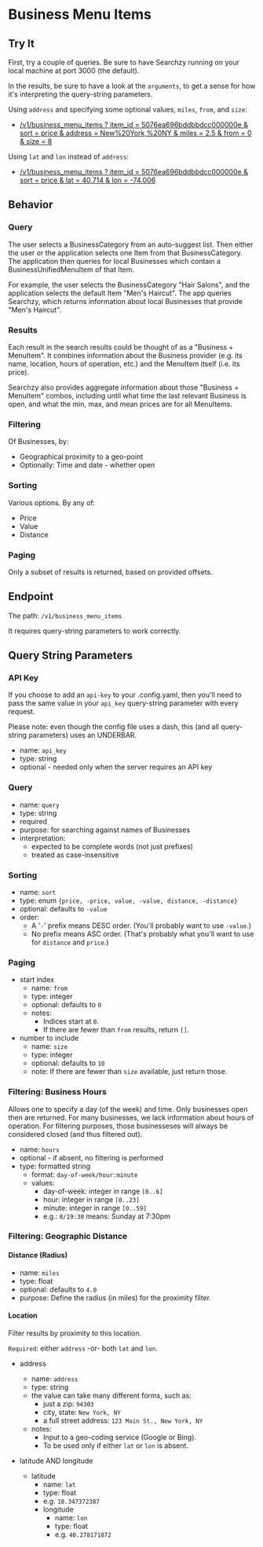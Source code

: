 # Business Menu Items

## Try It

First, try a couple of queries.  Be sure to have Searchzy running on
your local machine at port 3000 (the default).

In the results, be sure to have a look at the `arguments`, to get a
sense for how it's interpreting the query-string parameters.
      
Using `address` and specifying some optional values, `miles`, `from`,
and `size`:

* [/v1/business_menu_items ?
   item_id = 5076ea696bddbbdcc000000e &
   sort = price &
   address = New%20York,%20NY &
   miles = 2.5 &
   from = 0 &
   size = 8
  ](http://localhost:3000/v1/business_menu_items?item_id=5076ea696bddbbdcc000000e&sort=price&address=New%20York,%20NY&miles=2.5&from=0&size=8)
      
Using `lat` and `lon` instead of `address`:

* [/v1/business_menu_items ?
   item_id = 5076ea696bddbbdcc000000e &
   sort = price &
   lat = 40.714 &
   lon = -74.006
  ](http://localhost:3000/v1/business_menu_items?item_id=5076ea696bddbbdcc000000e&sort=price&lat=40.714&lon=-74.006)
      
## Behavior
      
### Query

The user selects a BusinessCategory from an auto-suggest list.  Then
either the user or the application selects one Item from that
BusinessCategory.  The application then queries for local Businesses
which contain a BusinessUnifiedMenuItem of that Item.
      
For example, the user selects the BusinessCategory "Hair Salons", and
the application selects the default Item "Men's Haircut".  The app
queries Searchzy, which returns information about local Businesses
that provide "Men's Haircut".
      
### Results

Each result in the search results could be thought of as a "Business +
MenuItem".  It combines information about the Business provider
(e.g. its name, location, hours of operation, etc.)  and the MenuItem
itself (i.e. its price).
      
Searchzy also provides aggregate information about those "Business +
MenuItem" combos, including until what time the last relevant Business
is open, and what the min, max, and mean prices are for all MenuItems.
      
### Filtering

Of Businesses, by:

* Geographical proximity to a geo-point
* Optionally: Time and date - whether open
      
### Sorting

Various options. By any of:

* Price
* Value
* Distance
      
### Paging

Only a subset of results is returned, based on provided offsets.
      
## Endpoint

The path: `/v1/business_menu_items`

It requires query-string parameters to work correctly.
      
## Query String Parameters

### API Key

If you choose to add an `api-key` to your .config.yaml, then you'll
need to pass the same value in your `api_key` query-string parameter
with every request.

Please note: even though the config file uses a dash, this (and all
query-string parameters) uses an UNDERBAR.

* name: `api_key`
* type: string
* optional - needed only when the server requires an API key

### Query

* name: `query`
* type: string
* required
* purpose: for searching against names of Businesses
* interpretation:
  * expected to be complete words (not just prefixes)
  * treated as case-insensitive

### Sorting

* name: `sort`
* type: enum `{price, -price, value, -value, distance, -distance}`
* optional: defaults to `-value`
* order:
  * A '`-`' prefix means DESC order.  (You'll probably want to use `-value`.)
  * No prefix means ASC order.  (That's probably what you'll want to use for `distance` and `price`.)

### Paging

* start index
  * name: `from`
  * type: integer
  * optional: defaults to `0`
  * notes:
    * Indices start at `0`.
    * If there are fewer than `from` results, return `[]`.
* number to include
  * name: `size`
  * type: integer
  * optional: defaults to `10`
  * note: If there are fewer than `size` available, just return those.

### Filtering: Business Hours

Allows one to specify a day (of the week) and time.  Only businesses
open then are returned.  For many businesses, we lack information
about hours of operation.  For filtering purposes, those businesseses
will always be considered closed (and thus filtered out).

* name: `hours`
* optional - if absent, no filtering is performed
* type: formatted string
  * format: `day-of-week/hour:minute`
  * values:
    * day-of-week: integer in range `[0..6]`
    * hour: integer in range `[0..23]`
    * minute: integer in range `[0..59]`
    * e.g.: `0/19:30` means: Sunday at 7:30pm

### Filtering: Geographic Distance

#### Distance (Radius)

* name: `miles`
* type: float
* optional: defaults to `4.0`
* purpose: Define the radius (in miles) for the proximity filter.
   
#### Location

Filter results by proximity to this location.

`Required`: either `address` -or- both `lat` and `lon`.

* address
  * name: `address`
  * type: string
  * the value can take many different forms, such as:
    * just a zip: `94303`
    * city, state: `New York, NY`
    * a full street address: `123 Main St., New York, NY`
  * notes:
    * Input to a geo-coding service (Google or Bing).
    * To be used only if either `lat` or `lon` is absent.

* latitude AND longitude
  * latitude
    * name: `lat`
    * type: float
    * e.g. `10.347372387`
    * longitude
      * name: `lon`
      * type: float
      * e.g. `40.278171872`

